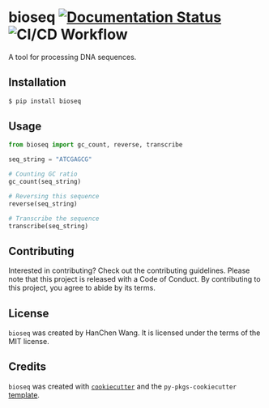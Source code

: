 # bioseq [![Documentation Status](https://readthedocs.org/projects/bioseq/badge/?version=latest)](https://bioseq.readthedocs.io/en/latest/?badge=latest) ![CI/CD Workflow](https://github.com/hcwang24/bioseq/actions/workflows/ci-cd.yml/badge.svg)

A tool for processing DNA sequences.

## Installation

```bash
$ pip install bioseq
```

## Usage

```python
from bioseq import gc_count, reverse, transcribe

seq_string = "ATCGAGCG"

# Counting GC ratio
gc_count(seq_string)

# Reversing this sequence
reverse(seq_string)

# Transcribe the sequence
transcribe(seq_string)
```

## Contributing

Interested in contributing? Check out the contributing guidelines. Please note that this project is released with a Code of Conduct. By contributing to this project, you agree to abide by its terms.

## License

`bioseq` was created by HanChen Wang. It is licensed under the terms of the MIT license.

## Credits

`bioseq` was created with [`cookiecutter`](https://cookiecutter.readthedocs.io/en/latest/) and the `py-pkgs-cookiecutter` [template](https://github.com/py-pkgs/py-pkgs-cookiecutter).
